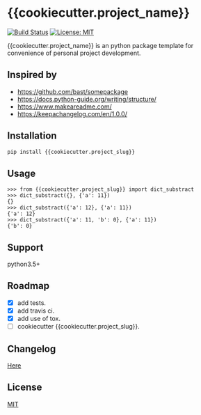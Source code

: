 # {{cookiecutter.project_name}}

[![Build Status](https://travis-ci.org/xuzuoyang/{{cookiecutter.project_slug}}.svg?branch=master)](https://travis-ci.org/xuzuoyang/mypackage)
[![License: MIT](https://img.shields.io/badge/License-MIT-blue.svg)](LICENSE)

{{cookiecutter.project_name}} is an python package template for convenience of personal project development.

## Inspired by

- https://github.com/bast/somepackage
- https://docs.python-guide.org/writing/structure/
- https://www.makeareadme.com/
- https://keepachangelog.com/en/1.0.0/

## Installation

```bash
pip install {{cookiecutter.project_slug}}
```

## Usage

```
>>> from {{cookiecutter.project_slug}} import dict_substract
>>> dict_substract({}, {'a': 11})
{}
>>> dict_substract({'a': 12}, {'a': 11})
{'a': 12}
>>> dict_substract({'a': 11, 'b': 0}, {'a': 11})
{'b': 0}
```

## Support

python3.5+

## Roadmap

- [x] add tests.
- [x] add travis ci.
- [x] add use of tox.
- [ ] cookiecutter {{cookiecutter.project_slug}}.

## Changelog

[Here](docs/CHANGELOG.md)

## License
[MIT](LICENSE)
